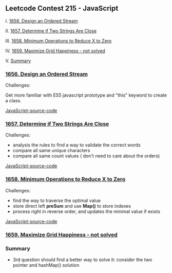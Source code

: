 ## Leetcode Contest 215 - JavaScript

I. [1656. Design an Ordered Stream](#question-1)

II. [1657. Determine if Two Strings Are Close](#question-2)

III. [1658. Minimum Operations to Reduce X to Zero](#question-3)

IV. [1659. Maximize Grid Happiness - not solved](#question-4)

V. [Summary](#summary)

<div id="question-1"/>

### [1656. Design an Ordered Stream](https://leetcode.com/problems/design-an-ordered-stream/)

Challenges: 

Get more familiar with ES5 javascript prototype and "this" keyword to create a class.

[JavaScript-source-code](https://github.com/jialihan/LeetCode-JavaScript/blob/main/contest/contest215/lc1656.js)

<div id="question-2"/>

### [1657. Determine if Two Strings Are Close](https://leetcode.com/contest/weekly-contest-215/problems/determine-if-two-strings-are-close/)

Challenges: 
* analysis the rules to find a way to validate the correct words
* compare all same unique characters
* compare all same count values ( don't need to care about the orders)

[JavaScript-source-code](https://github.com/jialihan/LeetCode-JavaScript/blob/main/contest/contest215/lc1657.js)


<div id="question-3"/>

###  [1658. Minimum Operations to Reduce X to Zero](https://leetcode.com/contest/weekly-contest-215/problems/minimum-operations-to-reduce-x-to-zero/)

Challenges:
- find the way to traverse the optimal value
- store direct left **preSum** and use **Map()** to store indexes
- process right in reverse order, and updates the minimal value if exists

[JavaScript-source-code](https://github.com/jialihan/LeetCode-JavaScript/blob/main/contest/contest215/lc1658.js)

<div id="question-4"/>

### [1659. Maximize Grid Happiness - not solved](https://leetcode.com/problems/maximize-grid-happiness/)

<div id="summary"/>

### Summary

- 3rd question should find a better way to solve it: consider the two pointer and hashMap() solution 


